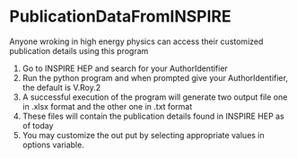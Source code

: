 # PublicationDataFromINSPIRE
Anyone wroking in high energy physics can access their customized publication details  using this program 

1. Go to INSPIRE HEP and search for your AuthorIdentifier
2. Run the python program and when prompted give your AuthorIdentifier,  the default is V.Roy.2
3. A successful execution of the program will generate two output file one in .xlsx format and the other one in .txt format
4. These files will contain the publication details found in INSPIRE HEP as of today
5. You may customize the out put by selecting appropriate values in options variable. 

